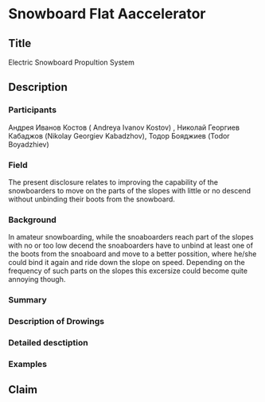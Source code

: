 # Snowboard Flat Aaccelerator
## Title
Electric Snowboard Propultion System
## Description
### Participants
Андрея Иванов Костов
( Andreya Ivanov Kostov)
, Николай Георгиев Кабаджов (Nikolay Georgiev Kabadzhov), Тодор Бояджиев (Todor Boyadzhiev)
### Field
The present disclosure relates to improving the capability of the snowboarders to move on the parts of the slopes with little or no descend without unbinding their boots from the snowboard.   
### Background
In amateur snowboarding, while the snoaboarders reach part of the slopes with no or too low decend the snoaboarders have to unbind at least one of the boots from the snoaboard and move to a better possition, where he/she could bind it again and ride down the slope on speed. Depending on the frequency of such parts on the slopes this excersize could become quite annoying though.  
### Summary
### Description of Drowings
### Detailed desctiption
### Examples
## Claim